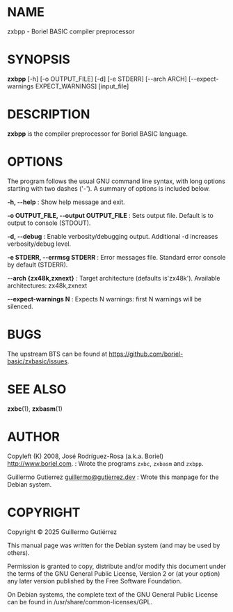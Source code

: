 # NAME

zxbpp - Boriel BASIC compiler preprocessor

# SYNOPSIS

**zxbpp** [-h] [-o OUTPUT_FILE] [-d] [-e STDERR] [--arch ARCH]
  [--expect-warnings EXPECT_WARNINGS]
  [input_file]

# DESCRIPTION

**zxbpp** is the compiler preprocessor for Boriel BASIC language.

# OPTIONS

The program follows the usual GNU command line syntax, with long options
starting with two dashes ('-'). A summary of options is included below.

**-h, --help**
:   Show help message and exit.

**-o OUTPUT\_FILE, --output OUTPUT\_FILE**
:   Sets output file. Default is to output to console (STDOUT).

**-d, --debug**
:   Enable verbosity/debugging output. Additional -d increases verbosity/debug level.

**-e STDERR, --errmsg STDERR**
:   Error messages file. Standard error console by default (STDERR).

**--arch {zx48k,zxnext}**
:   Target architecture (defaults is'zx48k'). Available architectures: zx48k,zxnext

**--expect-warnings N**
:   Expects N warnings: first N warnings will be silenced.

# BUGS

The upstream BTS can be found at https://github.com/boriel-basic/zxbasic/issues.

# SEE ALSO

**zxbc**(1), **zxbasm**(1)

# AUTHOR

Copyleft (K) 2008, José Rodríguez-Rosa (a.k.a. Boriel) http://www.boriel.com.
:   Wrote the programs `zxbc`, `zxbasm` and `zxbpp`.

Guillermo Gutierrez <guillermo@gutierrez.dev>
:   Wrote this manpage for the Debian system.

# COPYRIGHT

Copyright © 2025 Guillermo Gutiérrez

This manual page was written for the Debian system (and may be used by
others).

Permission is granted to copy, distribute and/or modify this document under
the terms of the GNU General Public License, Version 2 or (at your option)
any later version published by the Free Software Foundation.

On Debian systems, the complete text of the GNU General Public License
can be found in /usr/share/common-licenses/GPL.
